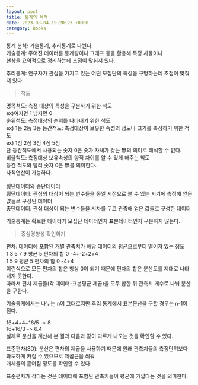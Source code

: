 ```yaml
---
layout: post
title: 통계의 목적
date: 2023-08-04 19:20:23 +0900
category: Books
---
```

통계 분석: 기술통계, 추리통계로 나뉜다.  
기술통계: 주어진 데이터를 통계량이나 그래프 등을 활용해 특정 사물이나  
현상을 요약적으로 정리하는데 초점이 맞춰져 있다.  
    
추리통계: 연구자가 관심을 가지고 있는 어떤 모집단의 특성을 규명하는데 초점이 맞춰져 있다.  
    
> 척도  

명목척도: 측정 대상의 특성을 구분하기 위한 척도  
ex)여자면 1 남자면 0  
순위척도: 측정대상의 순위를 나타내기 위한 척도   
ex) 1등 2등 3등 
등간척도: 측정대상이 보유한 속성의 정도나 크기를 측정하기 위한 척도  
ex) 1점 2점 3점 4점 5점  
단 등간척도에서 사용되는 숫자 0은 숫자 자체가 갖는 無의 의미로 해석할 수 없다.    
비율척도: 측정대상 보유속성의 양적 차이를 알 수 있게 해주는 척도  
등간 척도와 달리 숫자 0은 無를 의미한다.  
사칙연산이 가능하다.  
<br> 
횡단데이터와 종단데이터  
횡단데이터: 관심의 대상이 되는 변수들을 동일 시점으로 볼 수 있는 시기에 측정해 얻은 값들로 구성된 데이터  
종단데이터: 관심 대상이 되는 변수들을 시차를 두고 관측해 얻은 값들로 구성한 데이터  
  
기술통계는 확보한 데이터가 모집단 데이터인지 표본데이터인지 구분하지 않는다.  
  
> 중심경향성 확인하기  

편차: 데이터에 포함된 개별 관측치가 해당 데이터의 평균으로부터 떨어져 있는 정도  
1 3 5 7 9 평균 5 편차의 합 0 -4+-2+2+4  
1   5   9 평균 5  편차의 합 0 -4+4  
이런식으로 모든 편차의 합은 항상 0이 되기 때문에 편차의 합은 분산도를 제대로 나타내지 못한다.      
따라서 편차 제곱들(각 데이터-표본평균 제곱)을 모두 합한 뒤 관측치 개수로 나눠 분산을 구한다.  
  
기술통계에서는 나누는 n이 그대로지만 추리 통계에서 표본분산을 구할 경우는 n-1이 된다.  
    
16+4+4+16/5 -> 8  
16+16/3  -> 6.4  
실제로 분산을 계산해 본 결과 다음과 같이 다르게 나오는 것을 확인할 수 있다.  
  
표준편차(SD): 분산은 편차의 제곱을 사용하기 때문에 원래 관측치들의 측정단위보다 과도하게 커질 수 있으므로 제곱근을 씌워  
개체들의 흩어짐 정도를 확인할 수 있다.  
  
표준편차가 작다는 것은 데이터에 포함된 관측치들이 평균에 가깝다는 것을 의미한다.  
  
